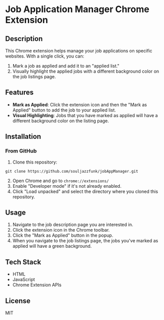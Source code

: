 # Job Application Manager Chrome Extension

## Description

This Chrome extension helps manage your job applications on specific websites. With a single click, you can:

1. Mark a job as applied and add it to an "applied list."
2. Visually highlight the applied jobs with a different background color on the job listings page.

## Features

- **Mark as Applied**: Click the extension icon and then the "Mark as Applied" button to add the job to your applied list.
- **Visual Highlighting**: Jobs that you have marked as applied will have a different background color on the listing page.

## Installation

### From GitHub

1. Clone this repository: 
```
git clone https://github.com/souljazzfunk/jobAppManager.git
```
2. Open Chrome and go to `chrome://extensions/`
3. Enable "Developer mode" if it's not already enabled.
4. Click "Load unpacked" and select the directory where you cloned this repository.

## Usage

1. Navigate to the job description page you are interested in.
2. Click the extension icon in the Chrome toolbar.
3. Click the "Mark as Applied" button in the popup.
4. When you navigate to the job listings page, the jobs you've marked as applied will have a green background.

## Tech Stack

- HTML
- JavaScript
- Chrome Extension APIs

## License

MIT
